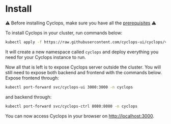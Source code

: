 # Install

⚠️ Before installing Cyclops, make sure you have all the [prerequisites](./prerequisites) ⚠️

To install Cyclops in your cluster, run commands below:

```bash
kubectl apply -f https://raw.githubusercontent.com/cyclops-ui/cyclops/v0.0.1-alpha.5/install/cyclops-install.yaml
```

It will create a new namespace called `cyclops` and deploy everything you need for your Cyclops instance to run.

Now all that is left is to expose Cyclops server outside the cluster. You will still need to expose both backend and
frontend with the commands below. Expose frontend through:

```bash
kubectl port-forward svc/cyclops-ui 3000:3000 -n cyclops
```

and backend through:

```bash
kubectl port-forward svc/cyclops-ctrl 8080:8080 -n cyclops
```

You can now access Cyclops in your browser on [http://localhost:3000](http://localhost:3000).
